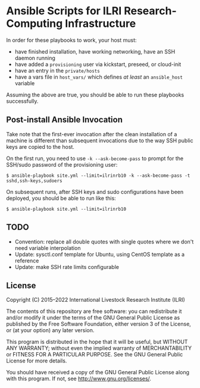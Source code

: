 # Ansible Scripts for ILRI Research-Computing Infrastructure
In order for these playbooks to work, your host must:

- have finished installation, have working networking, have an SSH daemon running
- have added a `provisioning` user via kickstart, preseed, or cloud-init
- have an entry in the `private/hosts`
- have a vars file in `host_vars/` which defines _at least_ an `ansible_host` variable

Assuming the above are true, you should be able to run these playbooks successfully.

## Post-install Ansible Invocation
Take note that the first-ever invocation after the clean installation of a machine is different than subsequent invocations due to the way SSH public keys are copied to the host.

On the first run, you need to use `-k --ask-become-pass` to prompt for the SSH/sudo password of the provisioning user:

    $ ansible-playbook site.yml --limit=ilrinrb10 -k --ask-become-pass -t sshd,ssh-keys,sudoers

On subsequent runs, after SSH keys and sudo configurations have been deployed, you should be able to run like this:

    $ ansible-playbook site.yml --limit=ilrinrb10

## TODO

- Convention: replace all double quotes with single quotes where we don't need variable interpolation
- Update: sysctl.conf template for Ubuntu, using CentOS template as a reference
- Update: make SSH rate limits configurable

## License
Copyright (C) 2015–2022 International Livestock Research Institute (ILRI)

The contents of this repository are free software: you can redistribute
it and/or modify it under the terms of the GNU General Public License
as published by the Free Software Foundation, either version 3 of the
License, or (at your option) any later version.

This program is distributed in the hope that it will be useful,
but WITHOUT ANY WARRANTY; without even the implied warranty of
MERCHANTABILITY or FITNESS FOR A PARTICULAR PURPOSE.  See the
GNU General Public License for more details.

You should have received a copy of the GNU General Public License
along with this program.  If not, see <http://www.gnu.org/licenses/>.
